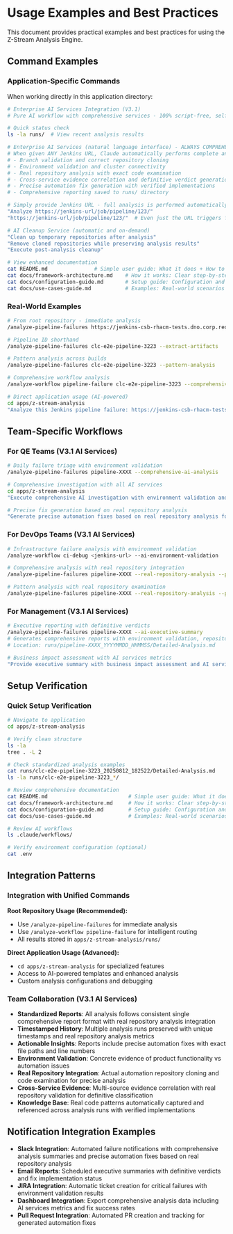 # Usage Examples and Best Practices

This document provides practical examples and best practices for using the Z-Stream Analysis Engine.

## Command Examples

### Application-Specific Commands

When working directly in this application directory:

```bash
# Enterprise AI Services Integration (V3.1)
# Pure AI workflow with comprehensive services - 100% script-free, self-contained operation

# Quick status check
ls -la runs/  # View recent analysis results

# Enterprise AI Services (natural language interface) - ALWAYS COMPREHENSIVE BY DEFAULT
# When given ANY Jenkins URL, Claude automatically performs complete analysis including:
# - Branch validation and correct repository cloning
# - Environment validation and cluster connectivity  
# - Real repository analysis with exact code examination
# - Cross-service evidence correlation and definitive verdict generation
# - Precise automation fix generation with verified implementations
# - Comprehensive reporting saved to runs/ directory

# Simply provide Jenkins URL - full analysis is performed automatically:
"Analyze https://jenkins-url/job/pipeline/123/"
"https://jenkins-url/job/pipeline/123/"  # Even just the URL triggers full analysis

# AI Cleanup Service (automatic and on-demand)
"Clean up temporary repositories after analysis"
"Remove cloned repositories while preserving analysis results"
"Execute post-analysis cleanup"

# View enhanced documentation
cat README.md               # Simple user guide: What it does + How to use it
cat docs/framework-architecture.md    # How it works: Clear step-by-step explanation
cat docs/configuration-guide.md       # Setup guide: Configuration and customization
cat docs/use-cases-guide.md           # Examples: Real-world scenarios and outcomes
```

### Real-World Examples

```bash
# From root repository - immediate analysis
/analyze-pipeline-failures https://jenkins-csb-rhacm-tests.dno.corp.redhat.com/job/qe-acm-automation-poc-clc-e2e-pipeline/3223/

# Pipeline ID shorthand
/analyze-pipeline-failures clc-e2e-pipeline-3223 --extract-artifacts

# Pattern analysis across builds
/analyze-pipeline-failures clc-e2e-pipeline-3223 --pattern-analysis

# Comprehensive workflow analysis
/analyze-workflow pipeline-failure clc-e2e-pipeline-3223 --comprehensive

# Direct application usage (AI-powered)
cd apps/z-stream-analysis
"Analyze this Jenkins pipeline failure: https://jenkins-csb-rhacm-tests.dno.corp.redhat.com/job/qe-acm-automation-poc-clc-e2e-pipeline/3223/"
```

## Team-Specific Workflows

### For QE Teams (V3.1 AI Services)
```bash
# Daily failure triage with environment validation
/analyze-pipeline-failures pipeline-XXXX --comprehensive-ai-analysis

# Comprehensive investigation with all AI services
cd apps/z-stream-analysis
"Execute comprehensive AI investigation with environment validation and repository analysis for pipeline failure: <jenkins-url>"

# Precise fix generation based on real repository analysis
"Generate precise automation fixes based on real repository analysis for this failure: <jenkins-url>"
```

### For DevOps Teams (V3.1 AI Services)
```bash
# Infrastructure failure analysis with environment validation
/analyze-workflow ci-debug <jenkins-url> --ai-environment-validation

# Comprehensive analysis with real repository integration
/analyze-pipeline-failures pipeline-XXXX --real-repository-analysis --precise-fixes

# Pattern analysis with real repository examination
/analyze-pipeline-failures pipeline-XXXX --real-repository-analysis --precise-fixes
```

### For Management (V3.1 AI Services)
```bash
# Executive reporting with definitive verdicts
/analyze-pipeline-failures pipeline-XXXX --ai-executive-summary
# Generates comprehensive reports with environment validation, repository analysis, and fix implementation status
# Location: runs/pipeline-XXXX_YYYYMMDD_HHMMSS/Detailed-Analysis.md

# Business impact assessment with AI services metrics
"Provide executive summary with business impact assessment and AI services performance metrics for pipeline failure: <jenkins-url>"
```

## Setup Verification

### Quick Setup Verification

```bash
# Navigate to application
cd apps/z-stream-analysis

# Verify clean structure
ls -la
tree . -L 2

# Check standardized analysis examples  
cat runs/clc-e2e-pipeline-3223_20250812_182522/Detailed-Analysis.md
ls -la runs/clc-e2e-pipeline-3223_*/

# Review comprehensive documentation
cat README.md                          # Simple user guide: What it does + How to use it
cat docs/framework-architecture.md     # How it works: Clear step-by-step explanation
cat docs/configuration-guide.md        # Setup guide: Configuration and customization
cat docs/use-cases-guide.md            # Examples: Real-world scenarios and outcomes

# Review AI workflows
ls .claude/workflows/

# Verify environment configuration (optional)
cat .env
```

## Integration Patterns

### Integration with Unified Commands

**Root Repository Usage (Recommended):**
- Use `/analyze-pipeline-failures` for immediate analysis
- Use `/analyze-workflow pipeline-failure` for intelligent routing
- All results stored in `apps/z-stream-analysis/runs/`

**Direct Application Usage (Advanced):**
- `cd apps/z-stream-analysis` for specialized features
- Access to AI-powered templates and enhanced analysis
- Custom analysis configurations and debugging

### Team Collaboration (V3.1 AI Services)
- **Standardized Reports**: All analysis follows consistent single comprehensive report format with real repository analysis integration
- **Timestamped History**: Multiple analysis runs preserved with unique timestamps and real repository analysis metrics
- **Actionable Insights**: Reports include precise automation fixes with exact file paths and line numbers
- **Environment Validation**: Concrete evidence of product functionality vs automation issues
- **Real Repository Integration**: Actual automation repository cloning and code examination for precise analysis
- **Cross-Service Evidence**: Multi-source evidence correlation with real repository validation for definitive classification
- **Knowledge Base**: Real code patterns automatically captured and referenced across analysis runs with verified implementations

## Notification Integration Examples
- **Slack Integration**: Automated failure notifications with comprehensive analysis summaries and precise automation fixes based on real repository analysis
- **Email Reports**: Scheduled executive summaries with definitive verdicts and fix implementation status
- **JIRA Integration**: Automatic ticket creation for critical failures with environment validation results
- **Dashboard Integration**: Export comprehensive analysis data including AI services metrics and fix success rates
- **Pull Request Integration**: Automated PR creation and tracking for generated automation fixes
